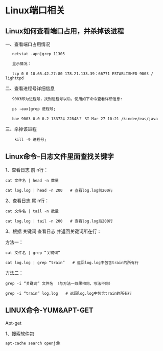 # Linux端口相关

## Linux如何查看端口占用，并杀掉该进程

一、查看端口占用情况

```shell
   netstat -apn|grep 11305

   显示情况：

   tcp 0 0 10.65.42.27:80 178.21.133.39：66771 ESTABLISHED 9003 / lighttpd
```

二、查看进程号详细信息

```shell
   9003即为进程号，找到进程号以后，使用如下命令查看详细信息:

   ps -aux|grep 进程号;

   bae 9003 0.0 0.2 133724 22848？ SI Mar 27 10:21 /kindee/eas/java
```

三、杀掉该进程

```shell
    kill -9 进程号;
```
## Linux命令–日志文件里面查找关键字

1、查看日志 前 n行：

```shell
cat 文件名 | head -n 数量

cat log.log | head -n 200　　# 查看log.log前200行
```

2、查看日志 尾 n行：

```shell
cat 文件名 | tail -n 数量

cat log.log | tail -n 200　　# 查看log.log后200行
```

3、根据 关键词 查看日志 并返回关键词所在行：

方法一：

```shell
cat 文件名 | grep “关键词”

cat log.log | grep “train”　　# 返回log.log中包含train的所有行
```

方法二：

```shell
grep -i “关键词” 文件名 （与方法一效果相同，写法不同）

grep -i “train” log.log　　# 返回log.log中包含train的所有行
```

## LINUX命令-YUM&APT-GET

Apt-get

1、搜索软件包

```shell
apt-cache search openjdk
```

